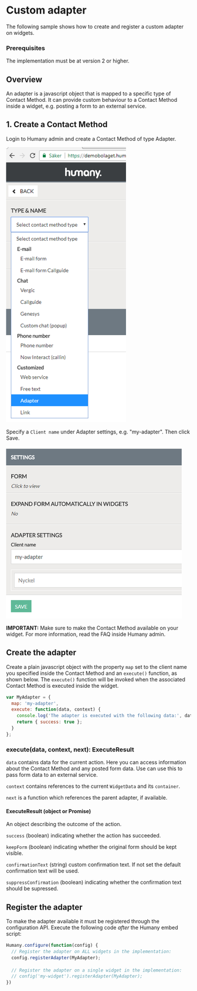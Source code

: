 # Custom adapter
The following sample shows how to create and register a custom adapter on widgets. 

### Prerequisites
The implementation must be at version 2 or higher.

## Overview
An adapter is a javascript object that is mapped to a specific type of Contact Method. It can provide custom behaviour to a Contact Method inside a widget, e.g. posting a form to an external service.

## 1. Create a Contact Method
Login to Humany admin and create a Contact Method of type Adapter.

![](images/create-contact-method.png)

Specify a `Client name` under Adapter settings, e.g. "my-adapter". Then click Save.

![](images/adapter-settings.png)

**IMPORTANT:** Make sure to make the Contact Method available on your widget. For more information, read the FAQ inside Humany admin.

## Create the adapter
Create a plain javascript object with the property `map` set to the client name you specified inside the Contact Method and an `execute()` function, as shown below. The `execute()` function will be invoked when the associated Contact Method is executed inside the widget. 
```javascript
var MyAdapter = {
  map: 'my-adapter',
  execute: function(data, context) {
    console.log('The adapter is executed with the following data:', data);
    return { success: true };
  }
};
```

### execute(data, context, next): ExecuteResult
`data` contains data for the current action. Here you can access information about the Contact Method and any posted form data. Use can use this to pass form data to an external service.

`context` contains references to the current `WidgetData` and its `container`.

`next` is a function which references the parent adapter, if available.

#### ExecuteResult (object or Promise)
An object describing the outcome of the action.

`success` (boolean) indicating whether the action has succeeded.

`keepForm` (boolean) indicating whether the original form should be kept visible.

`confirmationText` (string) custom confirmation text. If not set the default confirmation text will be used.

`suppressConfirmation` (boolean) indicating whether the confirmation text should be supressed.


## Register the adapter
To make the adapter available it must be registered through the configuration API. Execute the following code _after_ the Humany embed script:
```javascript
Humany.configure(function(config) {
  // Register the adapter on ALL widgets in the implementation:
  config.registerAdapter(MyAdapter);

  // Register the adapter on a single widget in the implementation:
  // config('my-widget').registerAdapter(MyAdapter);
})
```